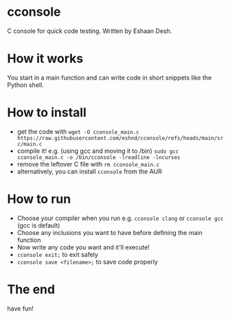 # cconsole
C console for quick code testing. Written by Eshaan Desh.
# How it works
You start in a main function and can write code in short snippets like the Python shell.
# How to install
- get the code with `wget -O cconsole_main.c https://raw.githubusercontent.com/eshnd/cconsole/refs/heads/main/src/main.c`
- compile it! e.g. (using gcc and moving it to /bin) `sudo gcc cconsole_main.c -o /bin/cconsole -lreadline -lncurses`
- remove the leftover C file with `rm cconsole_main.c`
- alternatively, you can install `cconsole` from the AUR
# How to run
- Choose your compiler when you run e.g. `cconsole clang` or `cconsole gcc` (gcc is default)
- Choose any inclusions you want to have before defining the main function
- Now write any code you want and it'll execute!
- `cconsole exit;` to exit safely
- `cconsole save <filename>;` to save code properly
# The end
have fun!

